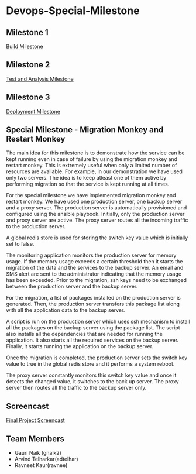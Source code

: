 # Devops-Special-Milestone

## Milestone 1
   [Build Milestone](https://github.com/GauriGNaik/commons-csv/tree/master)
   
## Milestone 2
   [Test and Analysis Milestone](https://github.com/GauriGNaik/commons-csv/tree/milestone2)
   
## Milestone 3
   [Deployment Milestone](https://github.com/GauriGNaik/express_example/tree/milestone3)

## Special Milestone - Migration Monkey and Restart Monkey

The main idea for this milestone is to demonstrate how the service can be kept running even in case of failure by using the migration monkey and restart monkey. This is extremely useful when only a limited number of resources are available. For example, in our demonstration we have used only two servers. The idea is to keep atleast one of them active by performing migration so that the service is kept running at all times. 

For the special milestone we have implemented migration monkey and restart monkey. We have used one production server, one backup server and a proxy server. The production server is automatically provisioned and configured using the ansible playbook. Initially, only the production server and proxy server are active. The proxy server routes all the incoming traffic to the production server. 

A global redis store is used for storing the switch key value which is initially set to false. 

The monitoring application monitors the production server for memory usage. If the memory usage exceeds a certain threshold then it starts the migration of the data and the services to the backup server. An email and SMS alert are sent to the administrator indicating that the memory usage has been exceeded. Prior to the migration, ssh keys need to be exchanged between the production server and the backup server. 

For the migration, a list of packages installed on the production server is generated. Then, the production server transfers this package list along with all the application data to the backup server. 

A script is run on the production server which uses ssh mechanism to install all the packages on the backup server using the package list. The script also installs all the dependencies that are needed for running the application. It also starts all the required services on the backup server. Finally, it starts running the application on the backup server.

Once the migration is completed, the production server sets the switch key value to true in the global redis store and it performs a system reboot. 

The proxy server constantly monitors this switch key value and once it detects the changed value, it switches to the back up server. The proxy server then routes all the traffic to the backup server only. 

## Screencast

[Final Project Screencast](http://youtu.be/0NktKL9ynNU?hd=1)

## Team Members

* Gauri Naik (gnaik2)
* Arvind Telharkar(adtelhar)
* Ravneet Kaur(ravnee)







